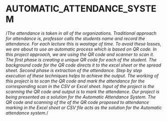 # AUTOMATIC_ATTENDANCE_SYSTEM
/*The attendance is taken in all of the organizations. 
Traditional approach for attendance is, professor calls the students name and record the attendance.
For each lecture this is wastage of time. 
To avoid these losses, we are about to use an automatic process which is based on QR code.
In this project approach, we are using the QR code and scanner to scan it.
The first phase is creating a unique QR code for each of the student.
The background code for the QR code directs it to the excel sheet or the spread sheet.
Second phase is extraction of the attendance.
Step by step execution of these techniques helps to achieve the output.
The working of this project is to scan the QR code and mark the attendance for the corresponding scan in the CSV or Excel sheet.
Input of the project is the scanning the QR code and output is to mark the attendance.
Our project is being presented as a solution for the Automatic Attendance System.
The QR code and scanning of the of the QR code proposed to attendance marking in the Excel sheet or CSV file acts as the solution for the Automatic attendance system.*/
